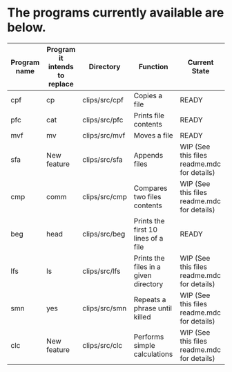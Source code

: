 # The programs currently available are below.

|Program name|Program it intends to replace|Directory|Function|Current State|
|---         |---                          |---      | ---|---|
|cpf         |        cp                   |clips/src/cpf|Copies a file|READY|
|pfc         |        cat                  |clips/src/pfc|Prints file contents|READY|
|mvf         |        mv                   |clips/src/mvf|Moves a file|READY|
|sfa         |        New feature          |clips/src/sfa|Appends files|WIP (See this files readme.mdc for details)|
|cmp         |        comm                 |clips/src/cmp|Compares two files contents|WIP (See this files readme.mdc for details)|
|beg         |        head                 |clips/src/beg|Prints the first 10 lines of a file|READY|
|lfs         |        ls                   |clips/src/lfs|Prints the files in a given directory|WIP (See this files readme.mdc for details)|
|smn         |        yes                  |clips/src/smn|Repeats a phrase until killed|WIP (See this files readme.mdc for details)|
|clc         |        New feature          |clips/src/clc|Performs simple calculations|WIP (See this files readme.mdc for details)|
